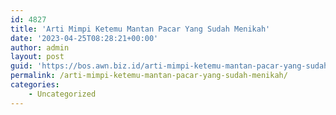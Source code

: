 ```yaml
---
id: 4827
title: 'Arti Mimpi Ketemu Mantan Pacar Yang Sudah Menikah'
date: '2023-04-25T08:28:21+00:00'
author: admin
layout: post
guid: 'https://bos.awn.biz.id/arti-mimpi-ketemu-mantan-pacar-yang-sudah-menikah/'
permalink: /arti-mimpi-ketemu-mantan-pacar-yang-sudah-menikah/
categories:
    - Uncategorized
---
```


